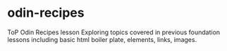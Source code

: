# odin-recipes
ToP Odin Recipes lesson
Exploring topics covered in previous foundation lessons including basic html boiler plate, elements, links, images.